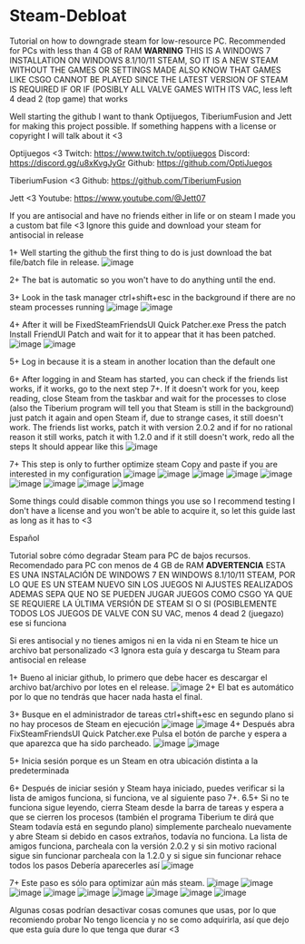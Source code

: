 # Steam-Debloat
Tutorial on how to downgrade steam for low-resource PC. Recommended for PCs with less than 4 GB of RAM
**WARNING** THIS IS A WINDOWS 7 INSTALLATION ON WINDOWS
8.1/10/11 STEAM, SO IT IS A NEW STEAM WITHOUT THE GAMES OR SETTINGS MADE ALSO KNOW THAT GAMES LIKE CSGO CANNOT BE PLAYED SINCE THE LATEST VERSION OF STEAM IS REQUIRED IF OR IF (POSIBLY ALL VALVE GAMES WITH ITS VAC, less left 4 dead 2 (top game) that works

Well starting the github I want to thank Optijuegos, TiberiumFusion and Jett for making this project possible. If something happens with a license or copyright I will talk about it <3

Optijuegos <3
Twitch: https://www.twitch.tv/optijuegos
Discord: https://discord.gg/u8xKvgJyGr
Github: https://github.com/OptiJuegos

TiberiumFusion <3
Github: https://github.com/TiberiumFusion

Jett <3 
Youtube: https://www.youtube.com/@Jett07

If you are antisocial and have no friends either in life or on steam I made you a custom bat file <3
Ignore this guide and download your steam for antisocial in release


1+ Well starting the github the first thing to do is just download the bat file/batch file in release.
![image](https://github.com/mtytyx/Steam-Debloat-/assets/168254237/13313e98-ada6-4f55-8d78-3cbe25cb39f2)

2+ The bat is automatic so you won't have to do anything until the end.

3+ Look in the task manager ctrl+shift+esc in the background if there are no steam processes running
![image](https://github.com/mtytyx/Steam-Debloat-/assets/168254237/7459981b-0a94-4e0a-804a-ed47fd7ff352)
![image](https://github.com/mtytyx/Steam-Debloat-/assets/168254237/e4e72e6e-0673-4194-b8ef-12cbacbdf1cc)

4+ After it will be FixedSteamFriendsUI Quick Patcher.exe
Press the patch Install FriendUI Patch and wait for it to appear that it has been patched.
![image](https://github.com/mtytyx/Steam-Debloat-/assets/168254237/90d55cae-556d-4101-ba45-bb3fd56c74e6)
![image](https://github.com/mtytyx/Steam-Debloat-/assets/168254237/af15e452-cd63-45f7-aa39-a5bca465d8ad)

5+ Log in because it is a steam in another location than the default one

6+ After logging in and Steam has started, you can check if the friends list works, if it works, go to the next step 7+. If it doesn't work for you, keep reading, close Steam from the taskbar and wait for the processes to close (also the Tiberium program will tell you that Steam is still in the background) just patch it again and open Steam if, due to strange cases, it still doesn't work. The friends list works, patch it with version 2.0.2 and if for no rational reason it still works, patch it with 1.2.0 and if it still doesn't work, redo all the steps
It should appear like this
![image](https://github.com/mtytyx/Steam-Debloat-/assets/168254237/ec24376a-47b6-4a15-aecd-8b9e2f362423)

7+ This step is only to further optimize steam
Copy and paste if you are interested in my configuration
![image](https://github.com/mtytyx/Steam-Debloat-/assets/168254237/5e67f706-4836-4f14-81d1-b1f3fc6914a7)
![image](https://github.com/mtytyx/Steam-Debloat-/assets/168254237/53c4a824-c4df-442f-805f-502639d790f7)
![image](https://github.com/mtytyx/Steam-Debloat-/assets/168254237/957d8f8b-6486-4394-8eaa-b035d608045a)
![image](https://github.com/mtytyx/Steam-Debloat-/assets/168254237/8405bc8e-9876-4db4-aaf9-d8966485c04c)
![image](https://github.com/mtytyx/Steam-Debloat-/assets/168254237/edb76bc4-a5b8-4ec8-89b6-0fef918910e4)
![image](https://github.com/mtytyx/Steam-Debloat-/assets/168254237/f07c2c50-457f-485c-9ef6-1c78b01c10a1)
![image](https://github.com/mtytyx/Steam-Debloat-/assets/168254237/9829ecea-654c-4161-9378-ad1fdbebc8c8)
![image](https://github.com/mtytyx/Steam-Debloat-/assets/168254237/7c445cfa-44b7-4ea0-85d4-76b9f24a31b5)
![image](https://github.com/mtytyx/Steam-Debloat-/assets/168254237/2056157a-d341-425b-a5cc-90375f9e0d1e)

Some things could disable common things you use so I recommend testing
I don't have a license and you won't be able to acquire it, so let this guide last as long as it has to <3

Español

Tutorial sobre cómo degradar Steam para PC de bajos recursos. Recomendado para PC con menos de 4 GB de RAM
**ADVERTENCIA** ESTA ES UNA INSTALACIÓN DE WINDOWS 7 EN WINDOWS
8.1/10/11 STEAM, POR LO QUE ES UN STEAM NUEVO SIN LOS JUEGOS NI AJUSTES REALIZADOS ADEMAS SEPA QUE NO SE PUEDEN JUGAR JUEGOS COMO CSGO YA QUE SE REQUIERE LA ÚLTIMA VERSIÓN DE STEAM SI O SI (POSIBLEMENTE TODOS LOS JUEGOS DE VALVE CON SU VAC, menos 4 dead 2 (juegazo) ese si funciona


Si eres antisocial y no tienes amigos ni en la vida ni en Steam te hice un archivo bat personalizado <3
Ignora esta guía y descarga tu Steam para antisocial en release


1+ Bueno al iniciar github, lo primero que debe hacer es descargar el archivo bat/archivo por lotes en el release.
![image](https://github.com/mtytyx/Steam-Debloat-/assets/168254237/13313e98-ada6-4f55-8d78-3cbe25cb39f2)
2+ El bat es automático por lo que no tendrás que hacer nada hasta el final.

3+ Busque en el administrador de tareas ctrl+shift+esc en segundo plano si no hay procesos de Steam en ejecución
![image](https://github.com/mtytyx/Steam-Debloat-/assets/168254237/7459981b-0a94-4e0a-804a-ed47fd7ff352)
![image](https://github.com/mtytyx/Steam-Debloat-/assets/168254237/e4e72e6e-0673-4194-b8ef-12cbacbdf1cc)
4+ Después abra FixSteamFriendsUI Quick Patcher.exe
Pulsa el botón de parche y espera a que aparezca que ha sido parcheado.
![image](https://github.com/mtytyx/Steam-Debloat-/assets/168254237/90d55cae-556d-4101-ba45-bb3fd56c74e6)
![image](https://github.com/mtytyx/Steam-Debloat-/assets/168254237/e0b3b953-92b5-4fd3-acb1-d0557ab99483)

5+ Inicia sesión porque es un Steam en otra ubicación distinta a la predeterminada

6+ Después de iniciar sesión y Steam haya iniciado, puedes verificar si la lista de amigos funciona, si funciona, ve al siguiente paso 7+.
6.5+ Si no te funciona sigue leyendo, cierra Steam desde la barra de tareas y espera a que se cierren los procesos (también el programa Tiberium te dirá que Steam todavía está en segundo plano) simplemente parchealo nuevamente y abre Steam si debido en casos extraños, todavía no funciona. La lista de amigos funciona, parcheala con la versión 2.0.2 y si sin motivo racional sigue sin funcionar parcheala con la 1.2.0 y si sigue sin funcionar rehace todos los pasos
Debería aparecerles así
![image](https://github.com/mtytyx/Steam-Debloat-/assets/168254237/bc030885-89e3-4ba3-bf5c-87bc062e7a94)

7+ Este paso es sólo para optimizar aún más steam.
![image](https://github.com/mtytyx/Steam-Debloat-/assets/168254237/5e67f706-4836-4f14-81d1-b1f3fc6914a7)
![image](https://github.com/mtytyx/Steam-Debloat-/assets/168254237/53c4a824-c4df-442f-805f-502639d790f7)
![image](https://github.com/mtytyx/Steam-Debloat-/assets/168254237/957d8f8b-6486-4394-8eaa-b035d608045a)
![image](https://github.com/mtytyx/Steam-Debloat-/assets/168254237/8405bc8e-9876-4db4-aaf9-d8966485c04c)
![image](https://github.com/mtytyx/Steam-Debloat-/assets/168254237/edb76bc4-a5b8-4ec8-89b6-0fef918910e4)
![image](https://github.com/mtytyx/Steam-Debloat-/assets/168254237/f07c2c50-457f-485c-9ef6-1c78b01c10a1)
![image](https://github.com/mtytyx/Steam-Debloat-/assets/168254237/9829ecea-654c-4161-9378-ad1fdbebc8c8)
![image](https://github.com/mtytyx/Steam-Debloat-/assets/168254237/7c445cfa-44b7-4ea0-85d4-76b9f24a31b5)
![image](https://github.com/mtytyx/Steam-Debloat-/assets/168254237/2056157a-d341-425b-a5cc-90375f9e0d1e)

Algunas cosas podrían desactivar cosas comunes que usas, por lo que recomiendo probar
No tengo licencia y no se como adquirirla, así que dejo que esta guía dure lo que tenga que durar <3

